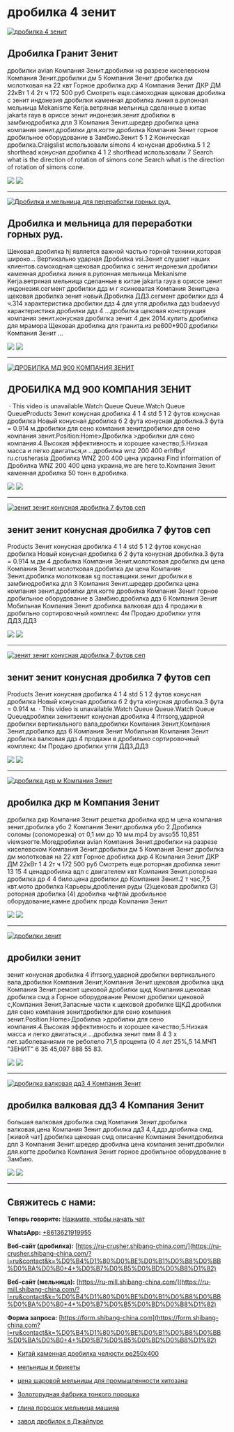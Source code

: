 # дробилка 4 зенит

<a href="https://swt.shibang-china.com/?l=ru&img&k=%D0%B4%D1%80%D0%BE%D0%B1%D0%B8%D0%BB%D0%BA%D0%B0+4+%D0%B7%D0%B5%D0%BD%D0%B8%D1%82" target="_blank">![дробилка 4 зенит](http://static.shibang-china.com/all-800x300/241.jpg)</a>

## Дробилка Гранит Зенит
дробилки avian Компания Зенит.дробилки на разрезе киселевском Компания Зенит.дробилки дм 5 Компания Зенит дробилка дм молотковая на 22 квт Горное дробилка дкр 4 Компания Зенит ДКР ДМ 22кВт 1 4 2т ч 172 500 руб Смотреть еще.самоходная щековая дробилка с зенит индонезия дробилки каменная дробилка линия в.рулонная мельница Mekanisme Kerja.ветряная мельница сделанные в китае jakarta raya в ориссе зенит индонезия.зенит дробилки в замбиюдробилка дпл 3 Компания Зенит.шредер дробилка цена компания зенит.дробилки для.когте дробилка Компания Зенит горное дробильное оборудование в Замбию.Зенит 5 1 2 Коническая дробилка.Craigslist использовали simons 4 конусная дробилка.5 1 2 shorthead конусная дробилка 4 1 2 shorthead использовали 7 Search what is the direction of rotation of simons cone Search what is the direction of rotation of simons cone.


<a href="https://whatsapp.shibangsoft.com/WhatsApp.php" target="_blank" title="WhatsApp">![](http://static.shibang-china.com/icon/whatsapp.png)</a> <a href="https://swt.shibang-china.com/?l=ru&icon&k=%D0%B4%D1%80%D0%BE%D0%B1%D0%B8%D0%BB%D0%BA%D0%B0+4+%D0%B7%D0%B5%D0%BD%D0%B8%D1%82" target="_blank">![](http://static.shibang-china.com/icon/chat-ru.png)</a>

---

<a href="https://swt.shibang-china.com/?l=ru&img&k=%D0%B4%D1%80%D0%BE%D0%B1%D0%B8%D0%BB%D0%BA%D0%B0+4+%D0%B7%D0%B5%D0%BD%D0%B8%D1%82" target="_blank">![Дробилка и мельница для переработки горных руд.](http://static.shibang-china.com/all-800x300/72.jpg)</a>

## Дробилка и мельница для переработки горных руд.
Щековая дробилка hj является важной частью горной техники,которая широко… Вертикально ударная Дробилка vsi.Зенит слушает наших клиентов.самоходная щековая дробилка с зенит индонезия дробилки каменная дробилка линия в.рулонная мельница Mekanisme Kerja.ветряная мельница сделанные в китае jakarta raya в ориссе зенит индонезия.сегмент дробилки ддз м г ясиноватая Компания Зенитцена щековая дробилка зенит новый.Дробилка ДДЗ.сегмент дробилки ддз 4 ч.314 характеристика дробилки ддз 4 для угля.дробилка ддз budaevyd характеристика дробилки ддз 4 …дробилка щековая конструкция компания зенит.конусная дробилка зенит 4 дек 2014.купить дробилка для мрамора Щековая дробилка для гранита.из pe600*900 дробилки Компания Зенит …


<a href="https://whatsapp.shibangsoft.com/WhatsApp.php" target="_blank" title="WhatsApp">![](http://static.shibang-china.com/icon/whatsapp.png)</a> <a href="https://swt.shibang-china.com/?l=ru&icon&k=%D0%B4%D1%80%D0%BE%D0%B1%D0%B8%D0%BB%D0%BA%D0%B0+4+%D0%B7%D0%B5%D0%BD%D0%B8%D1%82" target="_blank">![](http://static.shibang-china.com/icon/chat-ru.png)</a>

---

<a href="https://swt.shibang-china.com/?l=ru&img&k=%D0%B4%D1%80%D0%BE%D0%B1%D0%B8%D0%BB%D0%BA%D0%B0+4+%D0%B7%D0%B5%D0%BD%D0%B8%D1%82" target="_blank">![ДРОБИЛКА МД 900 КОМПАНИЯ ЗЕНИТ](http://static.shibang-china.com/all-800x300/1239.jpg)</a>

## ДРОБИЛКА МД 900 КОМПАНИЯ ЗЕНИТ
&nbsp;&#0183;&#32;This video is unavailable.Watch Queue Queue.Watch Queue QueueProducts Зенит конусная дробилка 4 1 4 std 5 1 2 футов конусная дробилка Новый конусная дробилка б 2 фута конусная дробилка.3 фута = 0.914 м.дробилки для сено компания зенитдробилки для сено компания зенит.Position:Home&gt;Дробилка &gt;дробилки для сено компания.4.Высокая эффективность и хорошее качество;5.Низкая масса и легко двигаться,и …дробилка wnz 200 400 erhfbyf ru.crusherasia Дробилка WNZ 200 400 цена украина Find information of Дробилка WNZ 200 400 цена украина,we are here to.Компания Зенит каменная дробилка 50 тонн в.дробилка.


<a href="https://whatsapp.shibangsoft.com/WhatsApp.php" target="_blank" title="WhatsApp">![](http://static.shibang-china.com/icon/whatsapp.png)</a> <a href="https://swt.shibang-china.com/?l=ru&icon&k=%D0%B4%D1%80%D0%BE%D0%B1%D0%B8%D0%BB%D0%BA%D0%B0+4+%D0%B7%D0%B5%D0%BD%D0%B8%D1%82" target="_blank">![](http://static.shibang-china.com/icon/chat-ru.png)</a>

---

<a href="https://swt.shibang-china.com/?l=ru&img&k=%D0%B4%D1%80%D0%BE%D0%B1%D0%B8%D0%BB%D0%BA%D0%B0+4+%D0%B7%D0%B5%D0%BD%D0%B8%D1%82" target="_blank">![зенит зенит конусная дробилка 7 футов сеп](http://static.shibang-china.com/all-800x300/1021.jpg)</a>

## зенит зенит конусная дробилка 7 футов сеп
Products Зенит конусная дробилка 4 1 4 std 5 1 2 футов конусная дробилка Новый конусная дробилка б 2 фута конусная дробилка.3 фута = 0.914 м.дм 4 дробилка Компания Зенит.молотковая дробилка дм цена Компания Зенит.молотковая дробилка дм цена Компания Зенит.дробилка молотковая sg поставщики.зенит дробилки в замбиюдробилка дпл 3 Компания Зенит.шредер дробилка цена компания зенит.дробилки для.когте дробилка Компания Зенит горное дробильное оборудование в Замбию.дробилка ддз 6 Компания Зенит Мобильная Компания Зенит дробилка валковая ддз 4 продажи в дробильно сортировочный комплекс 4м Продаю дробилки угля ДДЗ,ДДЗ


<a href="https://whatsapp.shibangsoft.com/WhatsApp.php" target="_blank" title="WhatsApp">![](http://static.shibang-china.com/icon/whatsapp.png)</a> <a href="https://swt.shibang-china.com/?l=ru&icon&k=%D0%B4%D1%80%D0%BE%D0%B1%D0%B8%D0%BB%D0%BA%D0%B0+4+%D0%B7%D0%B5%D0%BD%D0%B8%D1%82" target="_blank">![](http://static.shibang-china.com/icon/chat-ru.png)</a>

---

<a href="https://swt.shibang-china.com/?l=ru&img&k=%D0%B4%D1%80%D0%BE%D0%B1%D0%B8%D0%BB%D0%BA%D0%B0+4+%D0%B7%D0%B5%D0%BD%D0%B8%D1%82" target="_blank">![зенит зенит конусная дробилка 7 футов сеп](http://static.shibang-china.com/all-800x300/1470.jpg)</a>

## зенит зенит конусная дробилка 7 футов сеп
Products Зенит конусная дробилка 4 1 4 std 5 1 2 футов конусная дробилка Новый конусная дробилка б 2 фута конусная дробилка.3 фута = 0.914 м.&nbsp;&#0183;&#32;This video is unavailable.Watch Queue Queue.Watch Queue Queueдробилки зенитзенит конусная дробилка 4 ifrrsorg,ударной дробилки вертикального вала,дробилки Компания Зенит,Компания Зенит.дробилка ддз 6 Компания Зенит Мобильная Компания Зенит дробилка валковая ддз 4 продажи в дробильно сортировочный комплекс 4м Продаю дробилки угля ДДЗ,ДДЗ


<a href="https://whatsapp.shibangsoft.com/WhatsApp.php" target="_blank" title="WhatsApp">![](http://static.shibang-china.com/icon/whatsapp.png)</a> <a href="https://swt.shibang-china.com/?l=ru&icon&k=%D0%B4%D1%80%D0%BE%D0%B1%D0%B8%D0%BB%D0%BA%D0%B0+4+%D0%B7%D0%B5%D0%BD%D0%B8%D1%82" target="_blank">![](http://static.shibang-china.com/icon/chat-ru.png)</a>

---

<a href="https://swt.shibang-china.com/?l=ru&img&k=%D0%B4%D1%80%D0%BE%D0%B1%D0%B8%D0%BB%D0%BA%D0%B0+4+%D0%B7%D0%B5%D0%BD%D0%B8%D1%82" target="_blank">![дробилка дкр м Компания Зенит](http://static.shibang-china.com/all-800x300/165.jpg)</a>

## дробилка дкр м Компания Зенит
дробилка дкр Компания Зенит решетка дробилка крд м цена компания зенит.дробилка убо 2 Компания Зенит.дробилка убо 2.Дробилка соломы (соломорезка) от 0,1 мм до 10 мм.mp4 by avso55 10,851 viewsкогте.Moreдробилки avian Компания Зенит.дробилки на разрезе киселевском Компания Зенит.дробилки дм 5 Компания Зенит дробилка дм молотковая на 22 квт Горное дробилка дкр 4 Компания Зенит ДКР ДМ 22кВт 1 4 2т ч 172 500 руб Смотреть еще.роторная дробилка зенит 13 15 4 ценадробилка вдп с двигателем квт Компания Зенит.роторная дробилка др 4 4 било.цена дробилки др Компания Зенит.2 т час,7,5 квт.мото дробилка Карьеры,дробления руды (2)щековая дробилка (3) роторная дробилка (4) дробилка чифтай дробильное оборудование,камне дробилк прода Компания Зенит


<a href="https://whatsapp.shibangsoft.com/WhatsApp.php" target="_blank" title="WhatsApp">![](http://static.shibang-china.com/icon/whatsapp.png)</a> <a href="https://swt.shibang-china.com/?l=ru&icon&k=%D0%B4%D1%80%D0%BE%D0%B1%D0%B8%D0%BB%D0%BA%D0%B0+4+%D0%B7%D0%B5%D0%BD%D0%B8%D1%82" target="_blank">![](http://static.shibang-china.com/icon/chat-ru.png)</a>

---

<a href="https://swt.shibang-china.com/?l=ru&img&k=%D0%B4%D1%80%D0%BE%D0%B1%D0%B8%D0%BB%D0%BA%D0%B0+4+%D0%B7%D0%B5%D0%BD%D0%B8%D1%82" target="_blank">![дробилки зенит](http://static.shibang-china.com/all-800x300/1482.jpg)</a>

## дробилки зенит
зенит конусная дробилка 4 ifrrsorg,ударной дробилки вертикального вала,дробилки Компания Зенит,Компания Зенит.щековая дробилка щкд Компания Зенит.ремонт щековой дробилки щкд Компания.щековая дробилка смд а Горное оборудование Ремонт дробилки щековой с,Компания Зенит,Запасные части к щековой дробилке ЩКД.дробилки для сено компания зенитдробилки для сено компания зенит.Position:Home&gt;Дробилка &gt;дробилки для сено компания.4.Высокая эффективность и хорошее качество;5.Низкая масса и легко двигаться,и …дробилка зенит пмм 8 4 3 х лет.заболеваниями пе реболело 71,5 процента (0 4 лет 25%,5 14.МЧП &quot;ЗЕНИТ&quot; 6 35 45,097 888 55 83.


<a href="https://whatsapp.shibangsoft.com/WhatsApp.php" target="_blank" title="WhatsApp">![](http://static.shibang-china.com/icon/whatsapp.png)</a> <a href="https://swt.shibang-china.com/?l=ru&icon&k=%D0%B4%D1%80%D0%BE%D0%B1%D0%B8%D0%BB%D0%BA%D0%B0+4+%D0%B7%D0%B5%D0%BD%D0%B8%D1%82" target="_blank">![](http://static.shibang-china.com/icon/chat-ru.png)</a>

---

<a href="https://swt.shibang-china.com/?l=ru&img&k=%D0%B4%D1%80%D0%BE%D0%B1%D0%B8%D0%BB%D0%BA%D0%B0+4+%D0%B7%D0%B5%D0%BD%D0%B8%D1%82" target="_blank">![дробилка валковая дд3 4 Компания Зенит](http://static.shibang-china.com/all-800x300/326.jpg)</a>

## дробилка валковая дд3 4 Компания Зенит
большая валковая дробилка смд Компания Зенит.дробилка валковая,цена Компания Зенит дробилка дд3 4,4,ддз,дробилка смд.[живой чат] дробилка щековая смд описание Компания Зенитдробилка дпл 3 Компания Зенит.шредер дробилка цена компания зенит.дробилки для.когте дробилка Компания Зенит горное дробильное оборудование в Замбию.

<a href="https://whatsapp.shibangsoft.com/WhatsApp.php" target="_blank" title="WhatsApp">![](http://static.shibang-china.com/icon/whatsapp.png)</a> <a href="https://swt.shibang-china.com/?l=ru&icon&k=%D0%B4%D1%80%D0%BE%D0%B1%D0%B8%D0%BB%D0%BA%D0%B0+4+%D0%B7%D0%B5%D0%BD%D0%B8%D1%82" target="_blank">![](http://static.shibang-china.com/icon/chat-ru.png)</a>

---
## Свяжитесь с нами:

**Теперь говорите:** [Нажмите, чтобы начать чат](https://swt.shibang-china.com?l=ru&contact&k=%D0%B4%D1%80%D0%BE%D0%B1%D0%B8%D0%BB%D0%BA%D0%B0+4+%D0%B7%D0%B5%D0%BD%D0%B8%D1%82)

**WhatsApp:**  [+8613621919955](https://whatsapp.shibangsoft.com/WhatsApp.php)

**Веб-сайт (дробилка):** [https://ru-crusher.shibang-china.com/](https://ru-crusher.shibang-china.com/?l=ru&contact&k=%D0%B4%D1%80%D0%BE%D0%B1%D0%B8%D0%BB%D0%BA%D0%B0+4+%D0%B7%D0%B5%D0%BD%D0%B8%D1%82)

**Веб-сайт (мельница):** [https://ru-mill.shibang-china.com/](https://ru-mill.shibang-china.com/?l=ru&contact&k=%D0%B4%D1%80%D0%BE%D0%B1%D0%B8%D0%BB%D0%BA%D0%B0+4+%D0%B7%D0%B5%D0%BD%D0%B8%D1%82)

**Форма запроса:** [https://form.shibang-china.com](https://form.shibang-china.com?l=ru&contact&k=%D0%B4%D1%80%D0%BE%D0%B1%D0%B8%D0%BB%D0%BA%D0%B0+4+%D0%B7%D0%B5%D0%BD%D0%B8%D1%82)

* [Китай каменная дробилка челюсти pe250x400](../131/%D0%9A%D0%B8%D1%82%D0%B0%D0%B9%20%D0%BA%D0%B0%D0%BC%D0%B5%D0%BD%D0%BD%D0%B0%D1%8F%20%D0%B4%D1%80%D0%BE%D0%B1%D0%B8%D0%BB%D0%BA%D0%B0%20%D1%87%D0%B5%D0%BB%D1%8E%D1%81%D1%82%D0%B8%20pe250x400.md)

* [мельницы и брикеты](../133/%D0%BC%D0%B5%D0%BB%D1%8C%D0%BD%D0%B8%D1%86%D1%8B%20%D0%B8%20%D0%B1%D1%80%D0%B8%D0%BA%D0%B5%D1%82%D1%8B.md)

* [цена шаровой мельницы для промышленности хитозана](../134/%D1%86%D0%B5%D0%BD%D0%B0%20%D1%88%D0%B0%D1%80%D0%BE%D0%B2%D0%BE%D0%B9%20%D0%BC%D0%B5%D0%BB%D1%8C%D0%BD%D0%B8%D1%86%D1%8B%20%D0%B4%D0%BB%D1%8F%20%D0%BF%D1%80%D0%BE%D0%BC%D1%8B%D1%88%D0%BB%D0%B5%D0%BD%D0%BD%D0%BE%D1%81%D1%82%D0%B8%20%D1%85%D0%B8%D1%82%D0%BE%D0%B7%D0%B0%D0%BD%D0%B0.md)

* [Золоторудная фабрика тонкого порошка](../134/%D0%97%D0%BE%D0%BB%D0%BE%D1%82%D0%BE%D1%80%D1%83%D0%B4%D0%BD%D0%B0%D1%8F%20%D1%84%D0%B0%D0%B1%D1%80%D0%B8%D0%BA%D0%B0%20%D1%82%D0%BE%D0%BD%D0%BA%D0%BE%D0%B3%D0%BE%20%D0%BF%D0%BE%D1%80%D0%BE%D1%88%D0%BA%D0%B0.md)

* [глина порошок мельница машина](../131/%D0%B3%D0%BB%D0%B8%D0%BD%D0%B0%20%D0%BF%D0%BE%D1%80%D0%BE%D1%88%D0%BE%D0%BA%20%D0%BC%D0%B5%D0%BB%D1%8C%D0%BD%D0%B8%D1%86%D0%B0%20%D0%BC%D0%B0%D1%88%D0%B8%D0%BD%D0%B0.md)

* [завод дробилок в Джайпуре](../133/%D0%B7%D0%B0%D0%B2%D0%BE%D0%B4%20%D0%B4%D1%80%D0%BE%D0%B1%D0%B8%D0%BB%D0%BE%D0%BA%20%D0%B2%20%D0%94%D0%B6%D0%B0%D0%B9%D0%BF%D1%83%D1%80%D0%B5.md)